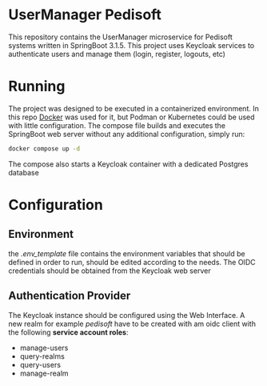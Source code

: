 # UserManager Pedisoft

This repository contains the UserManager microservice for Pedisoft systems written in SpringBoot 3.1.5. This project uses Keycloak services to authenticate users and manage them (login, register, logouts, etc)

# Running

The project was designed to be executed in a containerized environment. In this repo [Docker](https://www.docker.com/) was used for it, but Podman or Kubernetes could be used with little configuration. The compose file builds and executes the SpringBoot web server without any additional configuration, simply run:

```sh
docker compose up -d
```
The compose also starts a Keycloak container with a dedicated Postgres database

# Configuration
## Environment
the *.env_template* file contains the environment variables that should be defined in order to run, should be edited according to the needs. The OIDC credentials should be obtained from the Keycloak web server

## Authentication Provider
The Keycloak instance should be configured using the Web Interface. A new realm for example *pedisoft* have to be created with am oidc client with the following **service account roles**:

- manage-users
- query-realms
- query-users
- manage-realm
